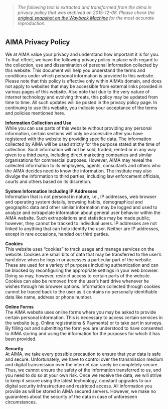 > *The following text is extracted and transformed from the aima.in privacy policy that was archived on 2015-12-08. Please check the [original snapshot on the Wayback Machine](https://web.archive.org/web/20151208053006id_/http%3A//www.aima.in/discover-aima/privacy-policy/privacy-policy.html) for the most accurate reproduction.*

# 

## AIMA Privacy Policy

[ ](http://www.dmca.com/Protection/Status.aspx?ID=237b7c46-b60d-4916-a5a6-a8a4128ed535 "DMCA.com Protection Program")

We at AIMA value your privacy and understand how important it is for you. To that effect, we have the following privacy policy in place with regard to the collection, use and dissemination of personal information collected by this website. This document will help you understand the terms and conditions under which personal information is provided to this website. Please note that this policy is effective only within AIMA’s domain, and does not apply to websites that may be accessible from external links provided in various pages of this website. Also note that due to the very nature of internet technology and evolving threats, this policy may be updated from time to time. All such updates will be posted in the privacy policy page. In continuing to use this website, you indicate your acceptance of the terms and policies mentioned here.

**Information Collection and Use**  
While you can use parts of this website without providing any personal information, certain sections will only be accessible after you have registered with the website by providing specific data. The information collected by AIMA will be used strictly for the purpose stated at the time of collection. Such information will not be sold, traded, rented or in any way given to a third party, including direct marketing companies and similar organisations for commercial purposes. However, AIMA may reveal the collected information to its employees, agents, consultants and others who the AIMA decides need to know the information. The institute may also divulge the information to third parties, including law enforcement officials, courts and others based on its discretion.

**System Information Including IP Addresses**  
Information that is not personal in nature, i.e., IP addresses, web browser and operating system details, browsing habits, demographical and geographic data and other similar information may be logged and used to analyze and extrapolate information about general user behavior within the AIMA website. Such extrapolations and statistics may be made public; however, they cannot be tracked to individual users. IP addresses are not linked to anything that can help identify the user. Neither are IP addresses, except in rare occasions, handed out third parties.

**Cookies**  
This website uses “cookies” to track usage and manage services on the website. Cookies are small bits of data that may be transferred to the user’s hard drive when he logs in or accesses a particular part of the website. These are used for a variety of purposes including authentication and can be blocked by reconfiguring the appropriate settings in your web browser. Doing so may, however, restrict access to certain parts of the website. Cookies can also be removed from the user’s hard drive whenever he wishes through his browser options. Information collected through cookies cannot be traced back to the user as it contains no personally identifiable data like name, address or phone number.

**Online Forms**  
The AIMA website uses online forms where you may be asked to provide certain personal information. This is necessary to access certain services in the website (e.g. Online registrations & Payments) or to take part in surveys. By filling out and submitting the form you are understood to have consented to AIMA storing and using the information for the purposes for which it has been provided.

**Security**  
At AIMA, we take every possible precaution to ensure that your data is safe and secure. Unfortunately, we have to control over the transmission medium and digital transmission over the internet can rarely be completely secure. Thus, we cannot ensure the safety of the information transferred to us, and you need to do so at your own risk. Once we receive the data, we will strive to keep it secure using the latest technology, constant upgrades to our digital security infrastructure and restricted access. All information you provide as will be stored in AIMA secured servers. However, we make no guarantees about the security of the data in case of unforeseen circumstances.
